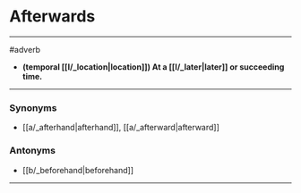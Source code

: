 # Afterwards
---
#adverb
- **(temporal [[l/_location|location]]) At a [[l/_later|later]] or succeeding time.**
---
### Synonyms
- [[a/_afterhand|afterhand]], [[a/_afterward|afterward]]
### Antonyms
- [[b/_beforehand|beforehand]]
---
